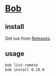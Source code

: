 # [Bob](https://github.com/MordechaiHadad/bob)

## install

Get `bob` from [Releases](https://github.com/MordechaiHadad/bob/releases).

## usage

```sh
bob list-remote
bob install 0.10.0
```
